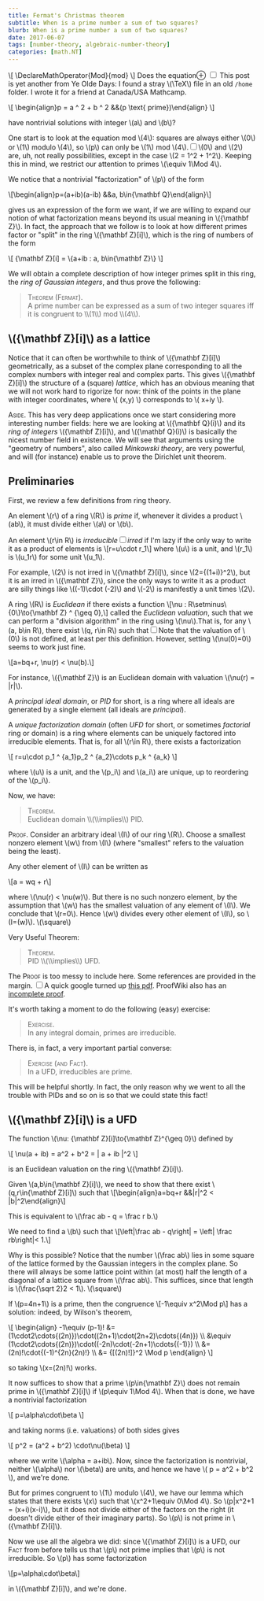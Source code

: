 ```yaml
---
title: Fermat's Christmas theorem
subtitle: When is a prime number a sum of two squares?
blurb: When is a prime number a sum of two squares?
date: 2017-06-07
tags: [number-theory, algebraic-number-theory]
categories: [math.NT]
---
```




\\[ \\DeclareMathOperator{Mod}{mod} \\]
Does the equation<label for="mn-demo" class="margin-toggle">&#8853;</label>
<input type="checkbox" id="mn-demo" class="margin-toggle"/>
<span class="marginnote">This post is yet another from Ye Olde Days: I found a stray \\(\\TeX\\) file in an old `/home` folder. I wrote it for a friend at Canada/USA Mathcamp.</span>

\\[ \\begin{align}p = a ^ 2 + b ^ 2 &&(p \\text{ prime})\\end{align} \\]

have nontrivial solutions with integer \\(a\\) and \\(b\\)?

One start is to look at the equation mod \\(4\\): squares are always either \\(0\\) or 
\\(1\\) modulo \\(4\\), so \\(p\\) can only be \\(1\\) mod \\(4\\).<label for="sn-demo" class="margin-toggle sidenote-number"></label><input type="checkbox" id="sn-demo" class="margin-toggle"/><span class=sidenote>\\(0\\) and \\(2\\) are, uh, not really possibilities, except in the case \\(2 = 1^2 + 1^2\\).</span> Keeping this in mind, we restrict our attention to primes \\(\\equiv 1\\Mod 4\\).

We notice that a nontrivial "factorization" of \\(p\\) of the form

\\[\\begin{align}p=(a+ib)(a-ib) &&a, b\\in{\\mathbf Q}\\end{align}\\]

gives us an expression of the form we want, if we are willing to expand our
notion of what factorization means beyond its usual meaning in \\({\\mathbf Z}\\).
In fact, the approach that we follow
is to look at how different primes factor or "split" in the ring \\({\\mathbf Z}[i]\\),
which is the ring of numbers of the form

\\[ {\\mathbf Z}[i] = \\{a+ib : a, b\\in{\\mathbf Z}\\} \\]

We will obtain a complete description of how integer primes split in this ring, the
*ring of Gaussian integers*, and thus prove the following:

<blockquote>
<span style="font-variant:small-caps">Theorem (Fermat).</span><br>
A prime number can be expressed as a sum of two integer squares iff it is congruent to \\(1\\) mod \\(4\\).
</blockquote>

## \\({\\mathbf Z}[i]\\) as a lattice

Notice that it can often be worthwhile to think of \\({\\mathbf Z}[i]\\) geometrically, as a
subset of the complex plane corresponding to all the complex numbers with
integer real and complex parts. This gives \\({\\mathbf Z}[i]\\) the structure of a (square)
*lattice*, which has an obvious meaning that we will not work hard to
rigorize for now: think of the points in the plane with integer coordinates, where 
\\( (x,y) \\) corresponds to \\( x+iy \\).

<!-- Low-effort picture: -->
<!-- \\begin{tikzpicture} -->
<!-- \\begin{scope} -->
<!-- \\clip (-5,-5) rectangle (4cm,4cm); % Clips the picture... -->
<!-- \\draw[style=help lines,dashed] (-14,-14) grid[step=2cm] (14,14); % Draws a grid in the new coordinates. -->
<!-- \\foreach \\x in {-7,-6,...,7}{                           % Two indices running over each -->
<!--     \\foreach \\y in {-7,-6,...,7}{                       % node on the grid we have drawn -->
<!--     \\node[draw,circle,inner sep=2pt,fill] at (2*\\x,2*\\y) {}; % Places a dot at those points -->
<!--     } -->
<!-- } -->
<!-- \\end{scope} -->
<!-- \\end{tikzpicture} -->

<span style="font-variant:small-caps;">Aside</span>. This has very deep applications once we start considering more interesting number fields:
here we are looking at \\({\\mathbf Q}(i)\\) and its *ring of integers* \\({\\mathbf Z}[i]\\), and
\\({\\mathbf Q}(i)\\) is basically the nicest number field in existence. We will see that
arguments using the "geometry of numbers", also called *Minkowski theory*, are very powerful, and will (for instance) enable us to prove the
Dirichlet unit theorem.

## Preliminaries

First, we review a few definitions from ring theory.

<!-- \\begin{defn} -->
  An element \\(r\\) of a ring \\(R\\) is *prime* if, whenever it divides a
  product \\(ab\\), it must divide either \\(a\\) or \\(b\\).
<!-- \\end{defn} -->

<!-- \\begin{defn} -->
  An element \\(r\\in R\\) is *irreducible*<label for="sn-demo" class="margin-toggle sidenote-number"></label><input type="checkbox" id="sn-demo" class="margin-toggle"/><span class=sidenote>*irred* if I'm lazy</span> if the only way to write it as a product of elements is
  \\[r=u\\cdot r_1\\]
  where \\(u\\) is a unit, and \\(r_1\\) is \\(u_1r\\) for some unit \\(u_1\\).
<!-- \\end{defn} -->

For example, \\(2\\) is not irred in \\({\\mathbf Z}[i]\\), since \\(2={(1+i)}^2\\), but it is an irred
in \\({\\mathbf Z}\\), since the only ways to write it as a product are silly things like
\\((-1)\\cdot (-2)\\) and \\(-2\\) is manifestly a unit times \\(2\\).

A ring \\(R\\) is *Euclidean* if there exists a function \\[\\nu : R\\setminus\\{0\\}\\to{\\mathbf Z} ^ {\\geq 0},\\] called the
*Euclidean valuation*, such that we can perform a "division algorithm" in
the ring using \\(\\nu\\).That is, for any \\(a, b\\in R\\), there exist \\(q, r\\in R\\) such that<label for="sn-demo" class="margin-toggle sidenote-number"></label><input type="checkbox" id="sn-demo" class="margin-toggle"/><span class=sidenote>Note that the valuation of \\(0\\) is not defined, at least per this definition. However, setting \\(\\nu(0)=0\\) seems to work just fine.</span>


\\[a=bq+r, \\nu(r) < \\nu(b).\\]

For instance, \\({\\mathbf Z}\\) is an Euclidean domain with valuation \\(\\nu(r) = |r|\\).

A *principal ideal domain*, or *PID* for short, is a ring where
all ideals are generated by a single element (all ideals are *principal*).


A *unique factorization domain* (often *UFD* for short, or sometimes
*factorial* ring or domain) is a ring where elements can be uniquely
factored into irreducible elements. That is, for all \\(r\\in R\\), there exists a
factorization

\\[ r=u\\cdot p_1 ^ {a_1}p_2 ^ {a_2}\\cdots p_k ^ {a_k} \\]

where \\(u\\) is a unit, and the \\(p_i\\) and \\(a_i\\) are unique, up to reordering of
the \\(p_i\\).

Now, we have:

<blockquote>
<span style="font-variant:small-caps">Theorem</span>.<br>
Euclidean domain \\(\\implies\\) PID.
</blockquote>

<span style="font-variant:small-caps">Proof</span>.
Consider an arbitrary ideal \\(I\\) of our ring \\(R\\). Choose a smallest nonzero
element \\(w\\) from \\(I\\) (where "smallest" refers to the valuation being the least).

Any other element of \\(I\\) can be written as

\\[a = wq + r\\]

where \\(\\nu(r) < \\nu(w)\\). But there is no such nonzero element, by the
assumption that \\(w\\) has the smallest valuation of any element of \\(I\\). We
conclude that \\(r=0\\).
Hence \\(w\\) divides every other element of \\(I\\), so \\(I=(w)\\). \\(\\square\\)

Very Useful Theorem:

<blockquote>
<span style="font-variant:small-caps">Theorem</span>.<br>
PID \\(\\implies\\) UFD.
</blockquote>

The <span style="font-variant:small-caps">Proof</span> is too messy to include here. 
Some references are provided in the margin.
<label for="sn-demo" class="margin-toggle sidenote-number"></label><input type="checkbox" id="sn-demo" class="margin-toggle"/><span class=sidenote>A quick google turned up [this pdf](http://www.maths.nuigalway.ie/MA416/section4-2.pdf). ProofWiki also has an [incomplete proof](https://proofwiki.org/wiki/Principal_Ideal_Domain_is_Unique_Factorization_Domain).</span>

It's worth taking a moment to do the following (easy) exercise:

<blockquote>
<span style="font-variant:small-caps">Exercise</span>.<br>
In any integral domain, primes are irreducible.
</blockquote>

There is, in fact, a very important partial converse:

<blockquote>
<span style="font-variant:small-caps">Exercise (and Fact)</span>.<br>
In a UFD, irreducibles are prime.
</blockquote>

This will be helpful shortly. In fact, the only reason why we went to all the 
trouble with PIDs and so on is so that we could state this fact!

## \\({\\mathbf Z}[i]\\) is a UFD

The function \\(\\nu: {\\mathbf Z}[i]\\to{\\mathbf Z}^{\\geq 0}\\) defined by 

\\[ \\nu(a + ib) = a^2 + b^2 = | a + ib |^2 \\]

is an Euclidean valuation on the ring \\({\\mathbf Z}[i]\\).

Given \\(a,b\\in{\\mathbf Z}[i]\\), we need to show that there exist \\(q,r\\in{\\mathbf Z}[i]\\) such that
\\[\\begin{align}a=bq+r &&|r|^2 < |b|^2\\end{align}\\]

This is equivalent to \\(\\frac ab - q = \\frac r b.\\) 

We need to find a \\(b\\) such that
\\[\\left|\\frac ab - q\\right| = \\left| \\frac rb\\right|< 1.\\]

Why is this possible? Notice that the number \\(\\frac ab\\) lies in some square
of the lattice formed by the Gaussian integers in the complex plane. So there
will always be some lattice point within (at most) half the length of a
diagonal of a lattice square from \\(\\frac ab\\). This suffices, since that length
is \\(\\frac{\\sqrt 2}2 < 1\\). \\(\\square\\)

If \\(p=4n+1\\) is a prime, then the congruence \\[-1\\equiv x^2\\Mod p\\] has a solution: 
indeed, by Wilson's theorem,

\\[
  \\begin{align}
    -1\\equiv (p-1)! &= (1\\cdot2\\cdots{(2n)})\\cdot((2n+1)\\cdot(2n+2)\\cdots{(4n)}) \\\\
                     &\\equiv (1\\cdot2\\cdots{(2n)})\\cdot((-2n)\\cdot(-2n+1)\\cdots{(-1)}) \\\\
                     &= (2n)!\\cdot{(-1)^{2n}(2n)!} \\\\
                     &= {[(2n)!]}^2 \\Mod p
  \\end{align}
\\]

so taking \\(x=(2n)!\\) works.

It now suffices to show that a prime \\(p\\in{\\mathbf Z}\\) does not remain prime in \\({\\mathbf Z}[i]\\) if
\\(p\\equiv 1\\Mod 4\\).
When that is done, we have a nontrivial factorization

\\[ p=\\alpha\\cdot\\beta \\]

and taking norms (i.e. valuations) of both sides gives

\\[ p^2 = (a^2 + b^2) \\cdot\\nu(\\beta) \\]

where we write \\(\\alpha = a+ib\\). Now, since the factorization is nontrivial,
neither \\(\\alpha\\) nor \\(\\beta\\) are units, and hence we have \\( p = a^2 + b^2 \\), and we're done.

But for primes congruent to \\(1\\) modulo \\(4\\), we have our lemma which
states that there exists \\(x\\) such that \\(x^2+1\\equiv 0\\Mod 4\\). So
\\(p|x^2+1 = (x+i)(x-i)\\), but it does not divide either of the factors on the
right (it doesn't divide either of their imaginary parts).
So \\(p\\) is not prime in \\({\\mathbf Z}[i]\\).

Now we use all the algebra we did: since \\({\\mathbf Z}[i]\\) is a UFD, our <span style="font-variant:small-caps;">Fact</span>
from before tells us that \\(p\\) not prime implies that \\(p\\) is not irreducible. So \\(p\\) has some factorization

\\[p=\\alpha\\cdot\\beta\\]

in \\({\\mathbf Z}[i]\\), and we're done.
